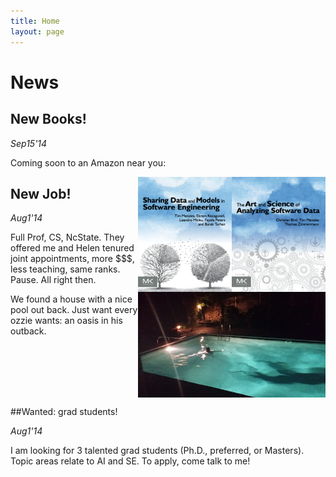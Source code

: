 ```yaml
---
title: Home
layout: page
---
```


 

# News

## New Books!

_Sep15'14_

Coming soon to an Amazon near you:

<center>
<img class=stand align=right width=150 src="img/asdbookCover.png">
<img class=stand align=right width=150 src="img/shareBookCover.png">
</center>

##  New Job!

_Aug1'14_

<img class=stand align=right width=300 src="img/pool.png">



Full Prof, CS, NcState. They offered me and Helen tenured joint appointments,  more $$$, less teaching, same ranks. Pause. All right then.  



We found a house with a nice pool out back. Just want every ozzie wants:  an oasis in his outback.<br clear=all>

##Wanted: grad students!

_Aug1'14_

I am looking for 3 talented grad students (Ph.D., preferred, or Masters). Topic areas relate to AI and SE. To apply,  come talk to me! 

